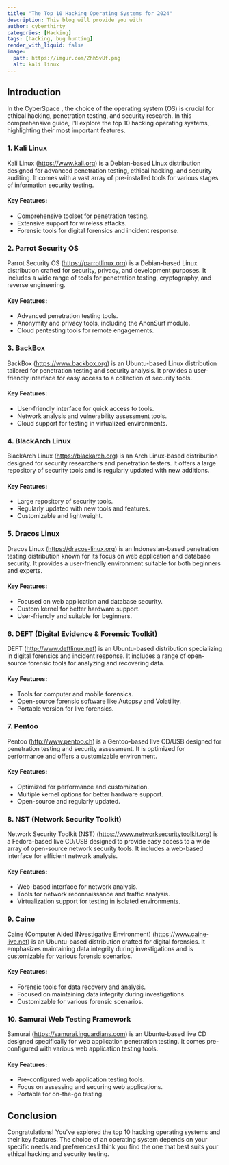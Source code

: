 ```yaml
---
title: "The Top 10 Hacking Operating Systems for 2024"
description: This blog will provide you with 
author: cyberthirty
categories: [Hacking]
tags: [hacking, bug hunting]
render_with_liquid: false
image:
  path: https://imgur.com/Zhh5vUf.png
  alt: kali linux
---
```


## Introduction
In the CyberSpace , the choice of the operating system (OS) is crucial for ethical hacking, penetration testing, and security research. In this comprehensive guide, I'll explore the top 10 hacking operating systems, highlighting their most important features.

### 1. Kali Linux
Kali Linux (https://www.kali.org) is a Debian-based Linux distribution designed for advanced penetration testing, ethical hacking, and security auditing. It comes with a vast array of pre-installed tools for various stages of information security testing.

#### Key Features:
- Comprehensive toolset for penetration testing.
- Extensive support for wireless attacks.
- Forensic tools for digital forensics and incident response.


### 2. Parrot Security OS
Parrot Security OS (https://parrotlinux.org) is a Debian-based Linux distribution crafted for security, privacy, and development purposes. It includes a wide range of tools for penetration testing, cryptography, and reverse engineering.

#### Key Features:
- Advanced penetration testing tools.
- Anonymity and privacy tools, including the AnonSurf module.
- Cloud pentesting tools for remote engagements.


### 3. BackBox
BackBox (https://www.backbox.org) is an Ubuntu-based Linux distribution tailored for penetration testing and security analysis. It provides a user-friendly interface for easy access to a collection of security tools.

#### Key Features:
- User-friendly interface for quick access to tools.
- Network analysis and vulnerability assessment tools.
- Cloud support for testing in virtualized environments.

### 4. BlackArch Linux
BlackArch Linux (https://blackarch.org) is an Arch Linux-based distribution designed for security researchers and penetration testers. It offers a large repository of security tools and is regularly updated with new additions.

#### Key Features:
- Large repository of security tools.
- Regularly updated with new tools and features.
- Customizable and lightweight.

### 5. Dracos Linux
Dracos Linux (https://dracos-linux.org) is an Indonesian-based penetration testing distribution known for its focus on web application and database security. It provides a user-friendly environment suitable for both beginners and experts.

#### Key Features:
- Focused on web application and database security.
- Custom kernel for better hardware support.
- User-friendly and suitable for beginners.

### 6. DEFT (Digital Evidence & Forensic Toolkit)
DEFT (http://www.deftlinux.net) is an Ubuntu-based distribution specializing in digital forensics and incident response. It includes a range of open-source forensic tools for analyzing and recovering data.

#### Key Features:
- Tools for computer and mobile forensics.
- Open-source forensic software like Autopsy and Volatility.
- Portable version for live forensics.

### 7. Pentoo
Pentoo (http://www.pentoo.ch) is a Gentoo-based live CD/USB designed for penetration testing and security assessment. It is optimized for performance and offers a customizable environment.

#### Key Features:
- Optimized for performance and customization.
- Multiple kernel options for better hardware support.
- Open-source and regularly updated.


### 8. NST (Network Security Toolkit)
Network Security Toolkit (NST) (https://www.networksecuritytoolkit.org) is a Fedora-based live CD/USB designed to provide easy access to a wide array of open-source network security tools. It includes a web-based interface for efficient network analysis.

#### Key Features:
- Web-based interface for network analysis.
- Tools for network reconnaissance and traffic analysis.
- Virtualization support for testing in isolated environments.


### 9. Caine
Caine (Computer Aided INvestigative Environment) (https://www.caine-live.net) is an Ubuntu-based distribution crafted for digital forensics. It emphasizes maintaining data integrity during investigations and is customizable for various forensic scenarios.

#### Key Features:
- Forensic tools for data recovery and analysis.
- Focused on maintaining data integrity during investigations.
- Customizable for various forensic scenarios.

### 10. Samurai Web Testing Framework
Samurai (https://samurai.inguardians.com) is an Ubuntu-based live CD designed specifically for web application penetration testing. It comes pre-configured with various web application testing tools.

#### Key Features:
- Pre-configured web application testing tools.
- Focus on assessing and securing web applications.
- Portable for on-the-go testing.


## Conclusion

Congratulations! You've explored the top 10 hacking operating systems and their key features. The choice of an operating system depends on your specific needs and preferences.I think you find the one that best suits your ethical hacking and security testing.
